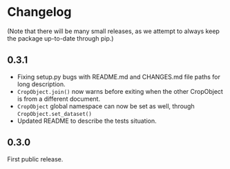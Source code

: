 Changelog
=========

(Note that there will be many small releases, as we attempt to always keep
the package up-to-date through pip.)

0.3.1
-----

* Fixing setup.py bugs with README.md and CHANGES.md file paths for long description.
* ``CropObject.join()`` now warns before exiting when the other CropObject
  is from a different document.
* ``CropObject`` global namespace can now be set as well, through
  ``CropObject.set_dataset()``
* Updated README to describe the tests situation.


0.3.0
-----

First public release.


